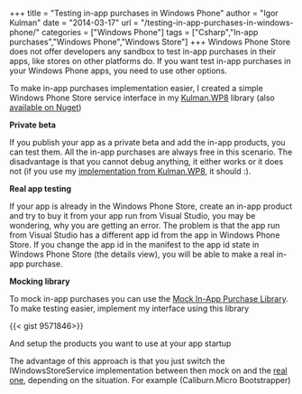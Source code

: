 +++
title = "Testing in-app purchases in Windows Phone"
author = "Igor Kulman"
date = "2014-03-17"
url = "/testing-in-app-purchases-in-windows-phone/"
categories = ["Windows Phone"]
tags = ["Csharp","In-app purchases","Windows Phone","Windows Store"]
+++
Windows Phone Store does not offer developers any sandbox to test in-app purchases in their apps, like stores on other platforms do. If you want test in-app purchases in your Windows Phone apps, you need to use other options.

To make in-app purchases implementation easier, I created a simple Windows Phone Store service interface in my [Kulman.WP8][1] library (also [available on Nuget][2])

<div data-gist="9571908" data-file="IWindowsPhoneStoreService.cs"></div>

<!--more-->

**Private beta**

If you publish your app as a private beta and add the in-app products, you can test them. All the in-app purchases are always free in this scenario. The disadvantage is that you cannot debug anything, it either works or it does not (if you use my [implementation from Kulman.WP8][3], it should :).

**Real app testing**

If your app is already in the Windows Phone Store, create an in-app product and try to buy it from your app run from Visual Studio, you may be wondering, why you are getting an error. The problem is that the app run from Visual Studio has a different app id from the app in Windows Phone Store. If you change the app id in the manifest to the app id state in Windows Phone Store (the details view), you will be able to make a real in-app purchase. 

**Mocking library**

To mock in-app purchases you can use the [Mock In-App Purchase Library][4]. To make testing easier, implement my interface using this library

{{< gist 9571846>}}

And setup the products you want to use at your app startup

<div data-gist="9571908" data-file="SetupMockIAP.cs"></div>

The advantage of this approach is that you just switch the IWindowsStoreService implementation between then mock on and the [real one][3], depending on the situation. For example (Caliburn.Micro Bootstrapper)

<div data-gist="9571908" data-file="IAP.cs"></div>

 [1]: https://github.com/igorkulman/Kulman.WP8
 [2]: http://www.nuget.org/packages/Kulman.WP8/
 [3]: https://github.com/igorkulman/Kulman.WP8/blob/master/Kulman.WP8/Services/WindowsPhoneStoreService.cs
 [4]: http://code.msdn.microsoft.com/wpapps/Mock-In-App-Purchase-33080f0c
